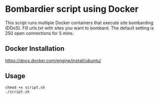 # Bombardier script using Docker
This script runs multiple Docker containers that execute site bombarding (DDoS). Fill urls.txt with sites you want to bombard. The default setting is 250 open connections for 5 mins.

## Docker Installation
https://docs.docker.com/engine/install/ubuntu/

## Usage
```shell
chmod +x script.sh
./script.sh
```